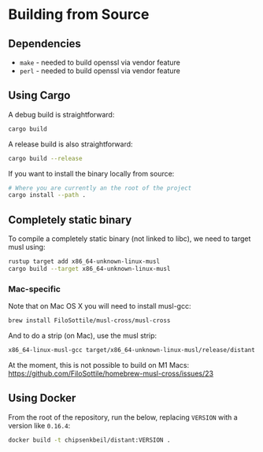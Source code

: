 # Building from Source

## Dependencies

* `make` - needed to build openssl via vendor feature
* `perl` - needed to build openssl via vendor feature

## Using Cargo

A debug build is straightforward:

```bash
cargo build
```

A release build is also straightforward:

```bash
cargo build --release
```

If you want to install the binary locally from source:

```bash
# Where you are currently an the root of the project
cargo install --path .
```

## Completely static binary

To compile a completely static binary (not linked to libc), we need to target
musl using:

```bash
rustup target add x86_64-unknown-linux-musl
cargo build --target x86_64-unknown-linux-musl
```

### Mac-specific

Note that on Mac OS X you will need to install musl-gcc:

```bash
brew install FiloSottile/musl-cross/musl-cross
```

And to do a strip (on Mac), use the musl strip:

```bash
x86_64-linux-musl-gcc target/x86_64-unknown-linux-musl/release/distant
```

At the moment, this is not possible to build on M1 Macs: 
https://github.com/FiloSottile/homebrew-musl-cross/issues/23

## Using Docker

From the root of the repository, run the below, replacing `VERSION` with a
version like `0.16.4`:

```bash
docker build -t chipsenkbeil/distant:VERSION .
```
